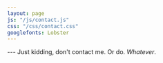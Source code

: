 ```yaml
---
layout: page
js: "/js/contact.js"
css: "/css/contact.css"
googlefonts: Lobster
---
```


--- Just kidding, don't contact me. Or do. *Whatever*.  

